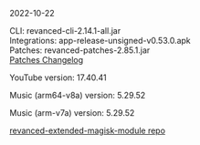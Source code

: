 2022-10-22
  
CLI: revanced-cli-2.14.1-all.jar  
Integrations: app-release-unsigned-v0.53.0.apk  
Patches: revanced-patches-2.85.1.jar  
[Patches Changelog](https://github.com/inotia00/revanced-patches/releases/tag/v2.85.1)  

YouTube version: 17.40.41  

Music (arm64-v8a) version: 5.29.52  

Music (arm-v7a) version: 5.29.52  

[revanced-extended-magisk-module repo](https://github.com/MatadorProBr/revanced-extended-magisk-module)
